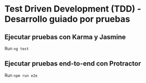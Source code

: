 # Test Driven Development (TDD) - Desarrollo guiado por pruebas

## Ejecutar pruebas con Karma y Jasmine

Run `ng test` 

## Ejecutar pruebas end-to-end con Protractor 

Run `npm run e2e`
